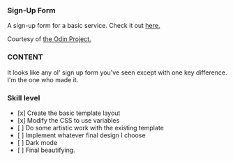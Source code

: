 ### Sign-Up Form
A sign-up form for a basic service. Check it out [here.](https://neoplato.github.io/odin-signup-form)

Courtesy of [the Odin Project.](https://www.theodinproject.com)

### CONTENT

It looks like any ol' sign up form you've seen except with one key difference.
I'm the one who made it.

### Skill level

*    [x]  Create the basic template layout
*    [x]  Modify the CSS to use variables
*    [ ]  Do some artistic work with the existing template
*    [ ]  Implement whatever final design I choose
*    [ ]  Dark mode
*    [ ]  Final beautifying.